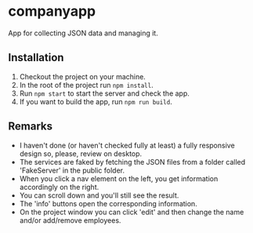 # companyapp
App for collecting JSON data and managing it.

## Installation
1. Checkout the project on your machine.
1. In the root of the project run `npm install`.
1. Run `npm start` to start the server and check the app.
1. If you want to build the app, run `npm run build`.

## Remarks
* I haven't done (or haven't checked fully at least) a fully responsive design so, please, review on desktop.
* The services are faked by fetching the JSON files from a folder called 'FakeServer' in the public folder.
* When you click a nav element on the left, you get information accordingly on the right.
* You can scroll down and you'll still see the result.
* The 'info' buttons open the corresponding information.
* On the project window you can click 'edit' and then change the name and/or add/remove employees.
